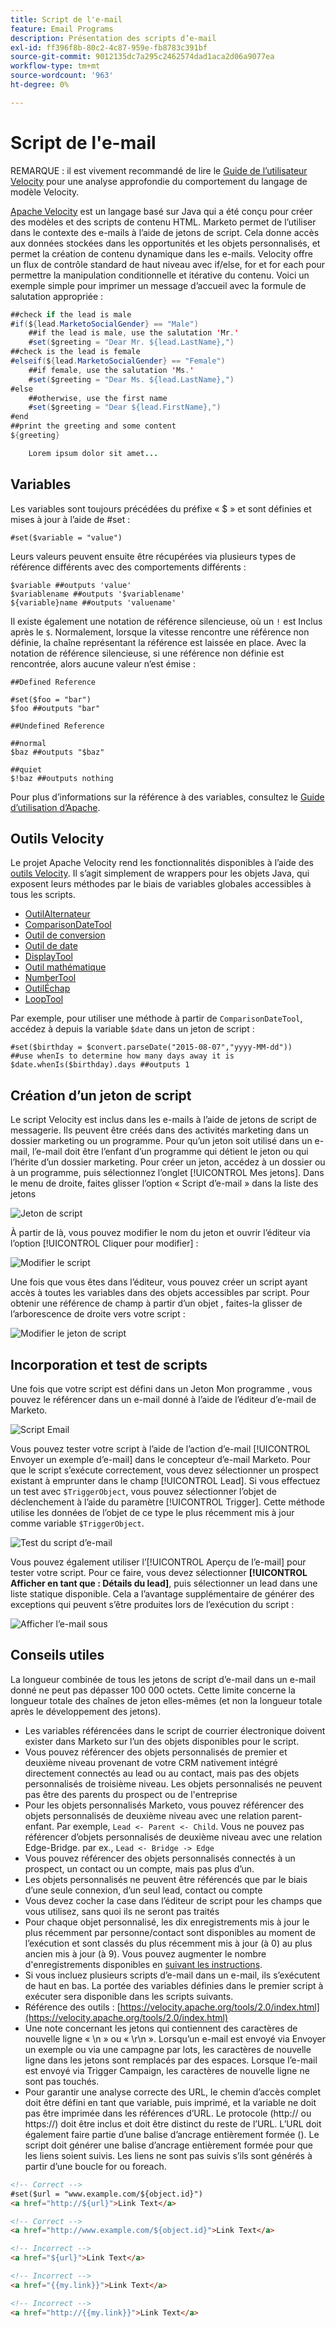 ```yaml
---
title: Script de l'e-mail
feature: Email Programs
description: Présentation des scripts d’e-mail
exl-id: ff396f8b-80c2-4c87-959e-fb8783c391bf
source-git-commit: 9012135dc7a295c2462574dad1aca2d06a9077ea
workflow-type: tm+mt
source-wordcount: '963'
ht-degree: 0%

---
```


# Script de l&#39;e-mail

REMARQUE : il est vivement recommandé de lire le [Guide de l’utilisateur Velocity](https://velocity.apache.org/engine/devel/user-guide.html) pour une analyse approfondie du comportement du langage de modèle Velocity.

[Apache Velocity](https://velocity.apache.org/) est un langage basé sur Java qui a été conçu pour créer des modèles et des scripts de contenu HTML. Marketo permet de l’utiliser dans le contexte des e-mails à l’aide de jetons de script. Cela donne accès aux données stockées dans les opportunités et les objets personnalisés, et permet la création de contenu dynamique dans les e-mails. Velocity offre un flux de contrôle standard de haut niveau avec if/else, for et for each pour permettre la manipulation conditionnelle et itérative du contenu. Voici un exemple simple pour imprimer un message d’accueil avec la formule de salutation appropriée :

```java
##check if the lead is male
#if(${lead.MarketoSocialGender} == "Male")
    ##if the lead is male, use the salutation 'Mr.'
    #set($greeting = "Dear Mr. ${lead.LastName},")
##check is the lead is female
#elseif(${lead.MarketoSocialGender} == "Female")
    ##if female, use the salutation 'Ms.'
    #set($greeting = "Dear Ms. ${lead.LastName},")
#else
    ##otherwise, use the first name
    #set($greeting = "Dear ${lead.FirstName},")
#end
##print the greeting and some content
${greeting}

    Lorem ipsum dolor sit amet...
```

## Variables

Les variables sont toujours précédées du préfixe « $ » et sont définies et mises à jour à l’aide de #set :

```
#set($variable = "value")
```

Leurs valeurs peuvent ensuite être récupérées via plusieurs types de référence différents avec des comportements différents :

```
$variable ##outputs 'value'
$variablename ##outputs '$variablename'
${variable}name ##outputs 'valuename'
```

Il existe également une notation de référence silencieuse, où un `!` est Inclus après le `$`. Normalement, lorsque la vitesse rencontre une référence non définie, la chaîne représentant la référence est laissée en place. Avec la notation de référence silencieuse, si une référence non définie est rencontrée, alors aucune valeur n’est émise :

```
##Defined Reference

#set($foo = "bar")
$foo ##outputs "bar"

##Undefined Reference

##normal
$baz ##outputs "$baz"

##quiet
$!baz ##outputs nothing
```

Pour plus d’informations sur la référence à des variables, consultez le [Guide d’utilisation d’Apache](https://velocity.apache.org/engine/devel/user-guide.html#formal-reference-notation).

## Outils Velocity

Le projet Apache Velocity rend les fonctionnalités disponibles à l’aide des [outils Velocity](https://velocity.apache.org/tools/devel/apidocs/overview-summary.html). Il s’agit simplement de wrappers pour les objets Java, qui exposent leurs méthodes par le biais de variables globales accessibles à tous les scripts.

- [OutilAlternateur](https://velocity.apache.org/tools/devel/apidocs/org/apache/velocity/tools/generic/AlternatorTool.html)
- [ComparisonDateTool](https://velocity.apache.org/tools/devel/apidocs/org/apache/velocity/tools/generic/ComparisonDateTool.html)
- [Outil de conversion](https://velocity.apache.org/tools/devel/apidocs/org/apache/velocity/tools/generic/ConversionTool.html)
- [Outil de date](https://velocity.apache.org/tools/devel/apidocs/org/apache/velocity/tools/generic/DateTool.html)
- [DisplayTool](https://velocity.apache.org/tools/devel/apidocs/org/apache/velocity/tools/generic/DisplayTool.html)
- [Outil mathématique](https://velocity.apache.org/tools/devel/apidocs/org/apache/velocity/tools/generic/MathTool.html)
- [NumberTool](https://velocity.apache.org/tools/devel/apidocs/org/apache/velocity/tools/generic/NumberTool.html)
- [OutilÉchap](https://velocity.apache.org/tools/devel/apidocs/org/apache/velocity/tools/generic/EscapeTool.html)
- [LoopTool](https://velocity.apache.org/tools/devel/apidocs/org/apache/velocity/tools/generic/LoopTool.html)

Par exemple, pour utiliser une méthode à partir de `ComparisonDateTool`, accédez à depuis la variable `$date` dans un jeton de script :

```
#set($birthday = $convert.parseDate("2015-08-07","yyyy-MM-dd"))
##use whenIs to determine how many days away it is
$date.whenIs($birthday).days ##outputs 1
```

## Création d’un jeton de script

Le script Velocity est inclus dans les e-mails à l’aide de jetons de script de messagerie. Ils peuvent être créés dans des activités marketing dans un dossier marketing ou un programme. Pour qu’un jeton soit utilisé dans un e-mail, l’e-mail doit être l’enfant d’un programme qui détient le jeton ou qui l’hérite d’un dossier marketing. Pour créer un jeton, accédez à un dossier ou à un programme, puis sélectionnez l’onglet [!UICONTROL Mes jetons]. Dans le menu de droite, faites glisser l’option « Script d’e-mail » dans la liste des jetons

![Jeton de script](assets/script-token.png)

À partir de là, vous pouvez modifier le nom du jeton et ouvrir l’éditeur via l’option [!UICONTROL Cliquer pour modifier] :

![Modifier le script](assets/script-edit.png)

Une fois que vous êtes dans l’éditeur, vous pouvez créer un script ayant accès à toutes les variables dans des objets accessibles par script. Pour obtenir une référence de champ à partir d’un objet , faites-la glisser de l’arborescence de droite vers votre script :

![Modifier le jeton de script](assets/edit-script-token.png)

## Incorporation et test de scripts

Une fois que votre script est défini dans un Jeton Mon programme , vous pouvez le référencer dans un e-mail donné à l’aide de l’éditeur d’e-mail de Marketo.

![Script Email](assets/email-script-marketo-email.png)

Vous pouvez tester votre script à l’aide de l’action d’e-mail [!UICONTROL Envoyer un exemple d’e-mail] dans le concepteur d’e-mail Marketo. Pour que le script s’exécute correctement, vous devez sélectionner un prospect existant à emprunter dans le champ [!UICONTROL Lead]. Si vous effectuez un test avec `$TriggerObject`, vous pouvez sélectionner l’objet de déclenchement à l’aide du paramètre [!UICONTROL Trigger]. Cette méthode utilise les données de l’objet de ce type le plus récemment mis à jour comme variable `$TriggerObject`.

![Test du script d’e-mail](assets/velocity-test.png)

Vous pouvez également utiliser l’[!UICONTROL Aperçu de l’e-mail] pour tester votre script. Pour ce faire, vous devez sélectionner **[!UICONTROL Afficher en tant que : Détails du lead]**, puis sélectionner un lead dans une liste statique disponible. Cela a l’avantage supplémentaire de générer des exceptions qui peuvent s’être produites lors de l’exécution du script :

![Afficher l’e-mail sous](assets/view-as.png)

## Conseils utiles

La longueur combinée de tous les jetons de script d’e-mail dans un e-mail donné ne peut pas dépasser 100 000 octets. Cette limite concerne la longueur totale des chaînes de jeton elles-mêmes (et non la longueur totale après le développement des jetons).

- Les variables référencées dans le script de courrier électronique doivent exister dans Marketo sur l’un des objets disponibles pour le script.
- Vous pouvez référencer des objets personnalisés de premier et deuxième niveau provenant de votre CRM nativement intégré directement connectés au lead ou au contact, mais pas des objets personnalisés de troisième niveau. Les objets personnalisés ne peuvent pas être des parents du prospect ou de l&#39;entreprise
- Pour les objets personnalisés Marketo, vous pouvez référencer des objets personnalisés de deuxième niveau avec une relation parent-enfant. Par exemple, `Lead <- Parent <- Child`. Vous ne pouvez pas référencer d’objets personnalisés de deuxième niveau avec une relation Edge-Bridge. par ex., `Lead <- Bridge -> Edge`
- Vous pouvez référencer des objets personnalisés connectés à un prospect, un contact ou un compte, mais pas plus d’un.
- Les objets personnalisés ne peuvent être référencés que par le biais d’une seule connexion, d’un seul lead, contact ou compte
- Vous devez cocher la case dans l’éditeur de script pour les champs que vous utilisez, sans quoi ils ne seront pas traités
- Pour chaque objet personnalisé, les dix enregistrements mis à jour le plus récemment par personne/contact sont disponibles au moment de l’exécution et sont classés du plus récemment mis à jour (à 0) au plus ancien mis à jour (à 9). Vous pouvez augmenter le nombre d&#39;enregistrements disponibles en [suivant les instructions](https://experienceleague.adobe.com/en/docs/marketo/using/product-docs/administration/email-setup/change-custom-object-retrieval-limits-in-velocity-scripting).
- Si vous incluez plusieurs scripts d’e-mail dans un e-mail, ils s’exécutent de haut en bas. La portée des variables définies dans le premier script à exécuter sera disponible dans les scripts suivants.
- Référence des outils : [https://velocity.apache.org/tools/2.0/index.html](https://velocity.apache.org/tools/2.0/index.html)
- Une note concernant les jetons qui contiennent des caractères de nouvelle ligne « \\n » ou « \\r\\n ». Lorsqu’un e-mail est envoyé via Envoyer un exemple ou via une campagne par lots, les caractères de nouvelle ligne dans les jetons sont remplacés par des espaces. Lorsque l’e-mail est envoyé via Trigger Campaign, les caractères de nouvelle ligne ne sont pas touchés.
- Pour garantir une analyse correcte des URL, le chemin d’accès complet doit être défini en tant que variable, puis imprimé, et la variable ne doit pas être imprimée dans les références d’URL. Le protocole (http:// ou https://) doit être inclus et doit être distinct du reste de l’URL. L’URL doit également faire partie d’une balise d’ancrage entièrement formée (<a>). Le script doit générer une balise d’ancrage entièrement formée pour que les liens soient suivis. Les liens ne sont pas suivis s’ils sont générés à partir d’une boucle for ou foreach.

```html
<!-- Correct -->
#set($url = "www.example.com/${object.id}")
<a href="http://${url}">Link Text</a>

<!-- Correct -->
<a href="http://www.example.com/${object.id}">Link Text</a>

<!-- Incorrect -->
<a href="${url}">Link Text</a>

<!-- Incorrect -->
<a href="{{my.link}}">Link Text</a>

<!-- Incorrect -->
<a href="http://{{my.link}}">Link Text</a>
```
